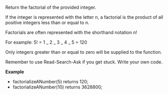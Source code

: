 Return the factorial of the provided integer.

If the integer is represented with the letter n, a factorial is the product of all positive integers less than or equal to n.

Factorials are often represented with the shorthand notation n!

For example: 5! = 1 _ 2 _ 3 _ 4 _ 5 = 120

Only integers greater than or equal to zero will be supplied to the function.

Remember to use Read-Search-Ask if you get stuck. Write your own code.

**Example**

- factorializeANumber(5) returns 120;
- factorializeANumber(10) returns 3628800;
